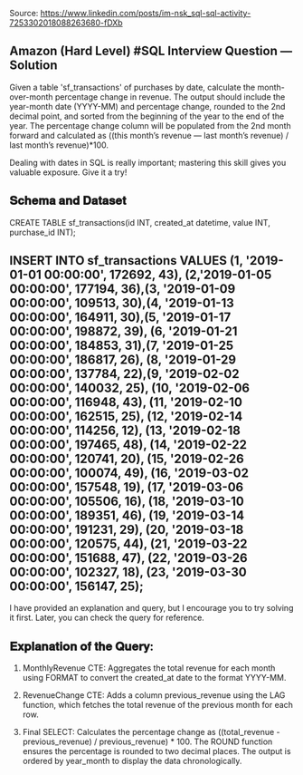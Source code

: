 Source: <https://www.linkedin.com/posts/im-nsk_sql-sql-activity-7253302018088263680-fDXb>

## Amazon (Hard Level) #SQL Interview Question — Solution

Given a table 'sf_transactions' of purchases by date, calculate the month-over-month percentage change in revenue. The output should include the year-month date (YYYY-MM) and percentage change, rounded to the 2nd decimal point, and sorted from the beginning of the year to the end of the year. The percentage change column will be populated from the 2nd month forward and calculated as ((this month’s revenue — last month’s revenue) / last month’s revenue)*100.

Dealing with dates in SQL is really important; mastering this skill gives you valuable exposure. Give it a try!

## 𝐒𝐜𝐡𝐞𝐦𝐚 𝐚𝐧𝐝 𝐃𝐚𝐭𝐚𝐬𝐞𝐭

CREATE TABLE sf_transactions(id INT, created_at datetime, value INT, purchase_id INT);

INSERT INTO sf_transactions VALUES
(1, '2019-01-01 00:00:00',  172692, 43), (2,'2019-01-05 00:00:00',  177194, 36),(3, '2019-01-09 00:00:00',  109513, 30),(4, '2019-01-13 00:00:00',  164911, 30),(5, '2019-01-17 00:00:00',  198872, 39), (6, '2019-01-21 00:00:00',  184853, 31),(7, '2019-01-25 00:00:00',  186817, 26), (8, '2019-01-29 00:00:00',  137784, 22),(9, '2019-02-02 00:00:00',  140032, 25), (10, '2019-02-06 00:00:00', 116948, 43), (11, '2019-02-10 00:00:00', 162515, 25), (12, '2019-02-14 00:00:00', 114256, 12), (13, '2019-02-18 00:00:00', 197465, 48), (14, '2019-02-22 00:00:00', 120741, 20), (15, '2019-02-26 00:00:00', 100074, 49), (16, '2019-03-02 00:00:00', 157548, 19), (17, '2019-03-06 00:00:00', 105506, 16), (18, '2019-03-10 00:00:00', 189351, 46), (19, '2019-03-14 00:00:00', 191231, 29), (20, '2019-03-18 00:00:00', 120575, 44), (21, '2019-03-22 00:00:00', 151688, 47), (22, '2019-03-26 00:00:00', 102327, 18), (23, '2019-03-30 00:00:00', 156147, 25);
-------------

I have provided an explanation and query, but I encourage you to try solving it first. Later, you can check the query for reference.

## 𝐄𝐱𝐩𝐥𝐚𝐧𝐚𝐭𝐢𝐨𝐧 𝐨𝐟 𝐭𝐡𝐞 𝐐𝐮𝐞𝐫𝐲:

1. MonthlyRevenue CTE:
Aggregates the total revenue for each month using FORMAT to convert the created_at date to the format YYYY-MM.

2. RevenueChange CTE:
Adds a column previous_revenue using the LAG function, which fetches the total revenue of the previous month for each row.

3. Final SELECT:
Calculates the percentage change as ((total_revenue - previous_revenue) / previous_revenue) * 100. The ROUND function ensures the percentage is rounded to two decimal places. The output is ordered by year_month to display the data chronologically.
